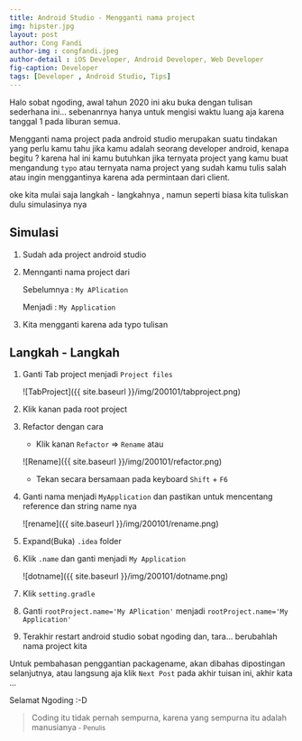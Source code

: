 ```yaml
---
title: Android Studio - Mengganti nama project 
img: hipster.jpg
layout: post
author: Cong Fandi
author-img : congfandi.jpeg
author-detail : iOS Developer, Android Developer, Web Developer
fig-caption: Developer
tags: [Developer , Android Studio, Tips]
---
```


Halo sobat ngoding, awal tahun 2020 ini aku buka dengan tulisan sederhana ini... sebenanrnya hanya untuk mengisi waktu luang aja karena tanggal 1 pada liburan semua.
<!--more-->
Mengganti nama project pada android studio merupakan suatu tindakan yang perlu kamu tahu jika kamu adalah seorang developer android, kenapa begitu ? karena hal ini kamu butuhkan jika ternyata project yang kamu buat mengandung `typo` atau ternyata nama project yang sudah kamu tulis salah atau ingin menggantinya karena ada permintaan dari client. 

oke kita mulai saja langkah - langkahnya , namun seperti biasa kita tuliskan dulu simulasinya nya

## Simulasi ##

1. Sudah ada project android studio
   
2. Mennganti nama project dari 
   
   Sebelumnya : `My APlication`

   Menjadi : `My Application`

3. Kita mengganti karena ada typo tulisan


##  Langkah - Langkah ##

1. Ganti Tab project menjadi `Project files`

    ![TabProject]({{ site.baseurl }}/img/200101/tabproject.png)
   
2. Klik kanan pada root project

3. Refactor dengan cara
   
   - Klik kanan `Refactor` => `Rename` atau
        
    ![Rename]({{ site.baseurl }}/img/200101/refactor.png)
  
   - Tekan secara bersamaan pada keyboard `Shift` + `F6`
  
4. Ganti nama menjadi `MyApplication` dan pastikan untuk mencentang reference dan string name nya 
   

    ![rename]({{ site.baseurl }}/img/200101/rename.png)

5. Expand(Buka) `.idea` folder

6. Klik `.name` dan ganti menjadi `My Application`

    ![dotname]({{ site.baseurl }}/img/200101/dotname.png)

7. Klik `setting.gradle` 
   
8. Ganti `rootProject.name='My APlication'` menjadi `rootProject.name='My Application'`

9.  Terakhir restart android studio sobat ngoding dan, tara... berubahlah nama project kita


Untuk pembahasan penggantian packagename, akan dibahas dipostingan selanjutnya, atau langsung aja klik `Next Post` pada akhir tuisan ini, akhir kata ...

Selamat Ngoding :-D


>Coding itu tidak pernah sempurna, karena yang sempurna itu adalah manusianya<small> - Penulis</small>


